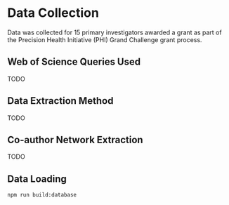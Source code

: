 # Data Collection

Data was collected for 15 primary investigators awarded a grant as part of the Precision Health Initiative (PHI) Grand Challenge grant process.

## Web of Science Queries Used

TODO

## Data Extraction Method

TODO

## Co-author Network Extraction

TODO

## Data Loading

`npm run build:database`
